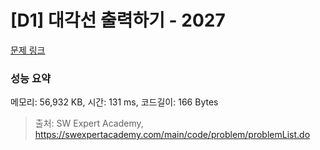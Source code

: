 # [D1] 대각선 출력하기 - 2027 

[문제 링크](https://swexpertacademy.com/main/code/problem/problemDetail.do?contestProbId=AV5QFuZ6As0DFAUq) 

### 성능 요약

메모리: 56,932 KB, 시간: 131 ms, 코드길이: 166 Bytes



> 출처: SW Expert Academy, https://swexpertacademy.com/main/code/problem/problemList.do